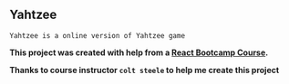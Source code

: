 ## Yahtzee

`Yahtzee is a online version of Yahtzee game`

**This project was created with help from a [React Bootcamp Course](https://www.udemy.com/course/modern-react-bootcamp/).**

**Thanks to course instructor `colt steele` to help me create this project**

